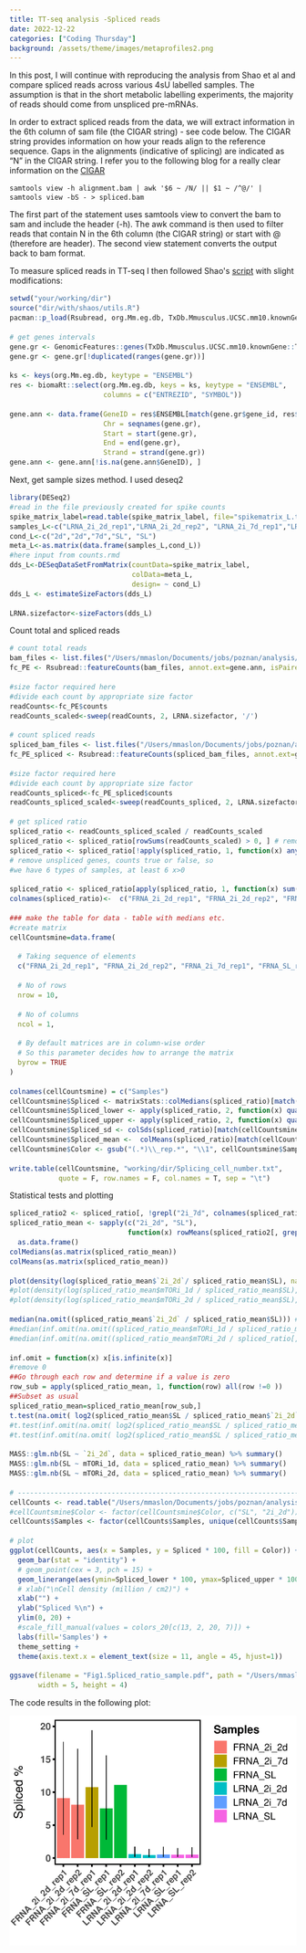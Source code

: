 ```yaml
---
title: TT-seq analysis -Spliced reads 
date: 2022-12-22
categories: ["Coding Thursday"]
background: /assets/theme/images/metaprofiles2.png
---
```


In this post, I will continue with reproducing the analysis from Shao et al and compare spliced reads across various 4sU labelled samples. The assumption is that in the short metabolic labelling experiments, the majority of reads should come from unspliced pre-mRNAs.

In order to extract spliced reads from the data, we will extract information in the 6th column of sam file (the CIGAR string) - see code below. The CIGAR string provides information on how your reads align to the reference sequence. Gaps in the alignments (indicative of splicing) are indicated as “N” in the CIGAR string. I refer you to the following blog for a really clear information on the [CIGAR](https://jef.works/blog/2017/03/28/CIGAR-strings-for-dummies/) 

```{bash}
samtools view -h alignment.bam | awk '$6 ~ /N/ || $1 ~ /^@/' | samtools view -bS - > spliced.bam
```

The first part of the statement uses samtools view to convert the bam to sam and include the header (-h). 
The awk command is then used to filter reads that contain N in the 6th column (the CIGAR string) or start with @ (therefore are header).
The second view statement converts the output back to bam format.

To measure spliced reads in TT-seq I then followed Shao's [script](https://github.com/shaorray/TT-seq_mESC_pluripotency/blob/master/fig1/Fig1_spliced_fraction.R) with slight modifications:

```r
setwd("your/working/dir")
source("dir/with/shaos/utils.R")
pacman::p_load(Rsubread, org.Mm.eg.db, TxDb.Mmusculus.UCSC.mm10.knownGene)

# get genes intervals
gene.gr <- GenomicFeatures::genes(TxDb.Mmusculus.UCSC.mm10.knownGene::TxDb.Mmusculus.UCSC.mm10.knownGene)
gene.gr <- gene.gr[!duplicated(ranges(gene.gr))]

ks <- keys(org.Mm.eg.db, keytype = "ENSEMBL")
res <- biomaRt::select(org.Mm.eg.db, keys = ks, keytype = "ENSEMBL", 
                       columns = c("ENTREZID", "SYMBOL"))

gene.ann <- data.frame(GeneID = res$ENSEMBL[match(gene.gr$gene_id, res$ENTREZID)],
                       Chr = seqnames(gene.gr),
                       Start = start(gene.gr),
                       End = end(gene.gr),
                       Strand = strand(gene.gr))
gene.ann <- gene.ann[!is.na(gene.ann$GeneID), ]
```

Next, get sample sizes method. I used deseq2

```r
library(DESeq2)
#read in the file previously created for spike counts
spike_matrix_label=read.table(spike_matrix_label, file="spikematrix_L.txt", row.names=TRUE, col.names=TRUE)
samples_L<-c("LRNA_2i_2d_rep1","LRNA_2i_2d_rep2", "LRNA_2i_7d_rep1","LRNA_SL_rep1", "LRNA_SL_rep2")
cond_L<-c("2d","2d","7d","SL", "SL")
meta_L<-as.matrix(data.frame(samples_L,cond_L))
#here input from counts.rmd
dds_L<-DESeqDataSetFromMatrix(countData=spike_matrix_label,
                              colData=meta_L,
                              design= ~ cond_L)
dds_L <- estimateSizeFactors(dds_L)

LRNA.sizefactor<-sizeFactors(dds_L)
```

Count total and spliced reads

```r
# count total reads
bam_files <- list.files("/Users/mmaslon/Documents/jobs/poznan/analysis/TUannotation/bams", pattern = ".bam$", full.names = T)
fc_PE <- Rsubread::featureCounts(bam_files, annot.ext=gene.ann, isPairedEnd=TRUE)

#size factor required here
#divide each count by appropriate size factor
readCounts<-fc_PE$counts
readCounts_scaled<-sweep(readCounts, 2, LRNA.sizefactor, '/')

# count spliced reads
spliced_bam_files <- list.files("/Users/mmaslon/Documents/jobs/poznan/analysis/TUannotation/spliced/", pattern = ".bam$", full.names = T)  
fc_PE_spliced <- Rsubread::featureCounts(spliced_bam_files, annot.ext=gene.ann, isPairedEnd=TRUE)

#size factor required here
#divide each count by appropriate size factor
readCounts_spliced<-fc_PE_spliced$counts
readCounts_spliced_scaled<-sweep(readCounts_spliced, 2, LRNA.sizefactor, '/')

# get spliced ratio
spliced_ratio <- readCounts_spliced_scaled / readCounts_scaled
spliced_ratio <- spliced_ratio[rowSums(readCounts_scaled) > 0, ] # remove inactive genes
spliced_ratio <- spliced_ratio[!apply(spliced_ratio, 1, function(x) any(is.na(x) | is.infinite(x))), ]
# remove unspliced genes, counts true or false, so
#we have 6 types of samples, at least 6 x>0 

spliced_ratio <- spliced_ratio[apply(spliced_ratio, 1, function(x) sum(x > 0) > 4), ] # remove unspliced genes
colnames(spliced_ratio)<-  c("FRNA_2i_2d_rep1", "FRNA_2i_2d_rep2", "FRNA_2i_7d_rep1", "FRNA_SL_rep1","FRNA_SL_rep2", "LRNA_2i_2d_rep1", "LRNA_2i_2d_rep2", "LRNA_2i_7d_rep1", "LRNA_SL_rep1","LRNA_SL_rep2")

### make the table for data - table with medians etc.
#create matrix
cellCountsmine=data.frame(
  
  # Taking sequence of elements 
  c("FRNA_2i_2d_rep1", "FRNA_2i_2d_rep2", "FRNA_2i_7d_rep1", "FRNA_SL_rep1","FRNA_SL_rep2", "LRNA_2i_2d_rep1", "LRNA_2i_2d_rep2", "LRNA_2i_7d_rep1", "LRNA_SL_rep1","LRNA_SL_rep2"),
  
  # No of rows
  nrow = 10,  
  
  # No of columns
  ncol = 1,        
  
  # By default matrices are in column-wise order
  # So this parameter decides how to arrange the matrix
  byrow = TRUE         
)

colnames(cellCountsmine) = c("Samples")
cellCountsmine$Spliced <- matrixStats::colMedians(spliced_ratio)[match(cellCountsmine$Samples, colnames(spliced_ratio))] 
cellCountsmine$Spliced_lower <- apply(spliced_ratio, 2, function(x) quantile(x, 0.25))[match(cellCountsmine$Samples, colnames(spliced_ratio))]
cellCountsmine$Spliced_upper <- apply(spliced_ratio, 2, function(x) quantile(x, 0.75))[match(cellCountsmine$Samples, colnames(spliced_ratio))]
cellCountsmine$Spliced_sd <- colSds(spliced_ratio)[match(cellCountsmine$Samples, colnames(spliced_ratio))]
cellCountsmine$Spliced_mean <-  colMeans(spliced_ratio)[match(cellCountsmine$Samples, colnames(spliced_ratio))] 
cellCountsmine$Color <- gsub("(.*)\\_rep.*", "\\1", cellCountsmine$Samples)

write.table(cellCountsmine, "working/dir/Splicing_cell_number.txt",
            quote = F, row.names = F, col.names = T, sep = "\t")
```

Statistical tests and plotting

```r
spliced_ratio2 <- spliced_ratio[, !grepl("2i_7d", colnames(spliced_ratio))]
spliced_ratio_mean <- sapply(c("2i_2d", "SL"), 
                             function(x) rowMeans(spliced_ratio2[, grep(x, colnames(spliced_ratio2))])) %>%
  as.data.frame()
colMedians(as.matrix(spliced_ratio_mean))
colMeans(as.matrix(spliced_ratio_mean))

plot(density(log(spliced_ratio_mean$`2i_2d`/ spliced_ratio_mean$SL), na.rm = T))
#plot(density(log(spliced_ratio_mean$mTORi_1d / spliced_ratio_mean$SL), na.rm = T))
#plot(density(log(spliced_ratio_mean$mTORi_2d / spliced_ratio_mean$SL), na.rm = T))

median(na.omit((spliced_ratio_mean$`2i_2d` / spliced_ratio_mean$SL))) # 0.9614648 [me 1] 0.9686969
#median(inf.omit(na.omit((spliced_ratio_mean$mTORi_1d / spliced_ratio_mean$SL)))) # 0.7608696
#median(inf.omit(na.omit((spliced_ratio_mean$mTORi_2d / spliced_ratio[, "SL_rep3"])))) # 1.100866

inf.omit = function(x) x[is.infinite(x)]
#remove 0
##Go through each row and determine if a value is zero
row_sub = apply(spliced_ratio_mean, 1, function(row) all(row !=0 ))
##Subset as usual
spliced_ratio_mean=spliced_ratio_mean[row_sub,]
t.test(na.omit( log2(spliced_ratio_mean$SL / spliced_ratio_mean$`2i_2d`))) # p-value < 2.2e-16
#t.test(inf.omit(na.omit( log2(spliced_ratio_mean$SL / spliced_ratio_mean$mTORi_1d)))) # p-value < 2.2e-16
#t.test(inf.omit(na.omit( log2(spliced_ratio_mean$SL / spliced_ratio_mean$mTORi_2d)))) # p-value < 2.2e-16

MASS::glm.nb(SL ~ `2i_2d`, data = spliced_ratio_mean) %>% summary()
MASS::glm.nb(SL ~ mTORi_1d, data = spliced_ratio_mean) %>% summary()
MASS::glm.nb(SL ~ mTORi_2d, data = spliced_ratio_mean) %>% summary()

# --------------------------------------------------------------------------------------------
cellCounts <- read.table("/Users/mmaslon/Documents/jobs/poznan/analysis/Splicing_cell_number.txt", header = T)
#cellCountsmine$Color <- factor(cellCountsmine$Color, c("SL", "2i_2d"))
cellCounts$Samples <- factor(cellCounts$Samples, unique(cellCounts$Samples))

# plot
ggplot(cellCounts, aes(x = Samples, y = Spliced * 100, fill = Color)) + 
  geom_bar(stat = "identity") +
  # geom_point(cex = 3, pch = 15) + 
  geom_linerange(aes(ymin=Spliced_lower * 100, ymax=Spliced_upper * 100)) +
  # xlab("\nCell density (million / cm2)") +
  xlab("") +
  ylab("Spliced %\n") +
  ylim(0, 20) +
  #scale_fill_manual(values = colors_20[c(13, 2, 20, 7)]) +
  labs(fill='Samples') +
  theme_setting +
  theme(axis.text.x = element_text(size = 11, angle = 45, hjust=1))

ggsave(filename = "Fig1.Spliced_ratio_sample.pdf", path = "/Users/mmaslon/Documents/jobs/poznan/analysis/", device = "pdf",
       width = 5, height = 4)
```

The code results in the following plot:

<p align="center">
<img src="/assets/theme/images/splicing.png" title="splicing ratio"/>



